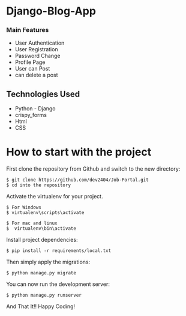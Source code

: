 # Django-Blog-App

### Main Features
* User Authentication
* User Registration
* Password Change
* Profile Page
* User can Post
* can delete a post

## Technologies Used
* Python - Django
* crispy_forms
* Html
* CSS

# How to start with the project 

First clone the repository from Github and switch to the new directory:

    $ git clone https://github.com/dev2404/Job-Portal.git
    $ cd into the repository
    
Activate the virtualenv for your project.
    
    $ For Windows 
    $ virtualenv\scripts\activate
    
    $ For mac and linux 
    $  virtualenv\bin\activate
    
Install project dependencies:

    $ pip install -r requirements/local.txt  
    
Then simply apply the migrations:

    $ python manage.py migrate

You can now run the development server:

    $ python manage.py runserver

And That It!! Happy Coding!
